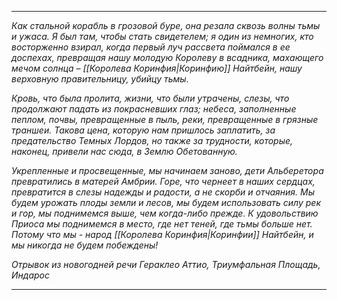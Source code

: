 ----
*Как стальной корабль в грозовой буре, она резала сквозь волны тьмы и ужаса. Я был там, чтобы стать свидетелем; я один из немногих, кто восторженно взирал, когда первый луч рассвета поймался в ее доспехах, превращая нашу молодую Королеву в всадника, махающего мечом солнца – [[Королева Коринфия|Коринфию]] Найтбейн, нашу верховную правительницу, убийцу тьмы.*

*Кровь, что была пролита, жизни, что были утрачены, слезы, что продолжают падать из покрасневших глаз; небеса, заполненные пеплом, почвы, превращенные в пыль, реки, превращенные в грязные траншеи. Такова цена, которую нам пришлось заплатить, за предательство Темных Лордов, но также за трудности, которые, наконец, привели нас сюда, в Землю Обетованную.*

*Укрепленные и просвещенные, мы начинаем заново, дети Альберетора превратились в матерей Амбрии. Горе, что чернеет в наших сердцах, превратится в слезы надежды и радости, а не скорби и отчаяния. Мы будем урожать плоды земли и лесов, мы будем использовать силу рек и гор, мы поднимемся выше, чем когда-либо прежде. К удовольствию Приоса мы поднимемся в место, где нет теней, где тьмы больше нет. Потому что мы - народ [[Королева Коринфия|Коринфии]] Найтбейн, и мы никогда не будем побеждены!*

*Отрывок из новогодней речи Гераклео Аттио, Триумфальная Площадь, Индарос*

----